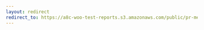 ```yaml
---
layout: redirect
redirect_to: https://a8c-woo-test-reports.s3.amazonaws.com/public/pr-merge/43119/api/index.html
---
```

